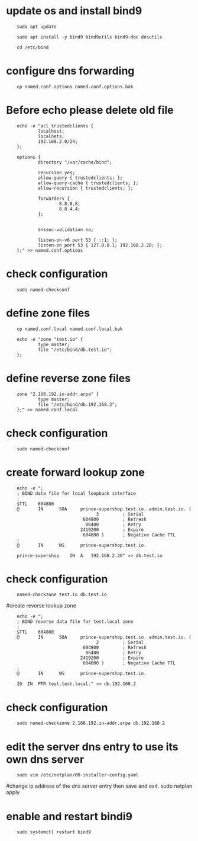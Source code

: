 # update os and install bind9

        sudo apt update

        sudo apt install -y bind9 bind9utils bind9-doc dnsutils

        cd /etc/bind


# configure dns forwarding

        cp named.conf.options named.conf.options.bak
 # Before echo please delete old file

        echo -e "acl trustedclients {
                localhost;
                localnets;
                192.168.2.0/24;
        };

        options {
                directory "/var/cache/bind";

                recursion yes;
                allow-query { trustedclients; };
                allow-query-cache { trustedclients; };
                allow-recursion { trustedclients; };

                forwarders {
                        8.8.8.8;
                        8.8.4.4;
                };


                dnssec-validation no;

                listen-on-v6 port 53 { ::1; };
                listen-on port 53 { 127.0.0.1; 192.168.2.20; };
        };" >> named.conf.options



# check configuration

        sudo named-checkconf



# define zone files

        cp named.conf.local named.conf.local.bak

        echo -e "zone "test.io" {
                type master;
                file "/etc/bind/db.test.io";
        };
        
 # define reverse zone files

        zone "2.168.192.in-addr.arpa" {
                type master;
                file "/etc/bind/db.192.168.2";
        };" >> named.conf.local



# check configuration

        sudo named-checkconf



# create forward lookup zone

        echo -e ";
        ; BIND data file for local loopback interface
        ;
        $TTL    604800
        @       IN      SOA     prince-supershop.test.io. admin.test.io. (
                                      3         ; Serial
                                 604800         ; Refresh
                                  86400         ; Retry
                                2419200         ; Expire
                                 604800 )       ; Negative Cache TTL
        ;
        @       IN      NS      prince-supershop.test.io.

        prince-supershop	IN	A	192.168.2.20" >> db.test.io



# check configuration

        named-checkzone test.io db.test.io



#create reverse lookup zone

        echo -e ";
        ; BIND reverse data file for test.local zone
        ;
        $TTL    604800
        @       IN      SOA     prince-supershop.test.io. admin.test.io. (
                                      2         ; Serial
                                 604800         ; Refresh
                                  86400         ; Retry
                                2419200         ; Expire
                                 604800 )       ; Negative Cache TTL
        ;
        @       IN      NS      prince-supershop.test.io.

        20	IN	PTR	test.test.local." >> db.192.168.2



# check configuration

        sudo named-checkzone 2.168.192.in-addr.arpa db.192.168.2


# edit the server dns entry to use its own dns server

        sudo vim /etc/netplan/00-installer-config.yaml
#change ip address of the dns server entry then save and exit.
        sudo netplan apply

# enable and restart bindi9

        sudo systemctl restart bind9
